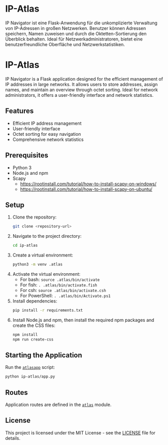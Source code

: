 # IP-Atlas
IP Navigator ist eine Flask-Anwendung für die unkomplizierte Verwaltung von IP-Adressen in großen Netzwerken. Benutzer können Adressen speichern, Namen zuweisen und durch die Oktetten-Sortierung den Überblick behalten. Ideal für Netzwerkadministratoren, bietet eine benutzerfreundliche Oberfläche und Netzwerkstatistiken.

# IP-Atlas

IP Navigator is a Flask application designed for the efficient management of IP addresses in large networks. It allows users to store addresses, assign names, and maintain an overview through octet sorting. Ideal for network administrators, it offers a user-friendly interface and network statistics.

## Features
- Efficient IP address management
- User-friendly interface
- Octet sorting for easy navigation
- Comprehensive network statistics

## Prerequisites
- Python 3
- Node.js and npm
- Scapy
    - https://rootinstall.com/tutorial/how-to-install-scapy-on-windows/
    - https://rootinstall.com/tutorial/how-to-install-scapy-on-ubuntu/

## Setup
1. Clone the repository:
    ```sh
    git clone <repository-url>
    ```
2. Navigate to the project directory:
    ```sh
    cd ip-atlas
    ```
3. Create a virtual environment:
    ```sh
    python3 -m venv .atlas
    ```
4. Activate the virtual environment:
    - For bash: `source .atlas/bin/activate`
    - For fish: `. .atlas/bin/activate.fish`
    - For csh: `source .atlas/bin/activate.csh`
    - For PowerShell: `. .atlas/bin/Activate.ps1`
5. Install dependencies:
    ```sh
    pip install -r requirements.txt
    ```
6. Install Node.js and npm, then install the required npm packages and create the CSS files:
    ```sh
    npm install
    npm run create-css
    ```

## Starting the Application
Run the [`atlasapp`](ip-atlas/app.py) script:
```sh
python ip-atlas/app.py
```

## Routes
Application routes are defined in the [`atlas`](ip-atlas/routes/atlas.py) module.


## License
This project is licensed under the MIT License - see the [LICENSE](LICENSE) file for details.
